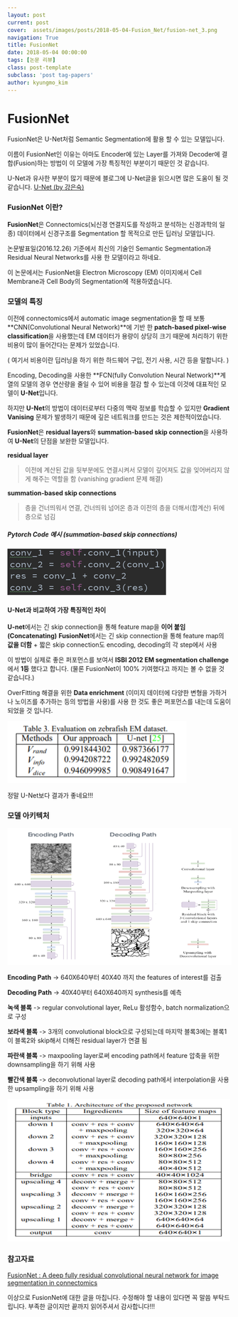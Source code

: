 ```yaml
---
layout: post
current: post
cover:  assets/images/posts/2018-05-04-Fusion_Net/fusion-net_3.png
navigation: True
title: FusionNet
date: 2018-05-04 00:00:00
tags: [논문 리뷰]
class: post-template
subclass: 'post tag-papers'
author: kyungmo_kim
---
```


# **FusionNet**

FusionNet은 U-Net처럼 Semantic Segmentation에 활용 할 수 있는 모델입니다. 

이름이 FusionNet인 이유는 아마도 Encoder에 있는 Layer를 가져와 Decoder에 결합(Fusion)하는 방법이 이 모델에 가장 특징적인 부분이기 때문인 것 같습니다. 

U-Net과 유사한 부분이 많기 때문에 블로그에 U-Net글을 읽으시면 많은 도움이 될 것 같습니다. 
[U-Net (by 강은숙)](https://modulabs-biomedical.github.io/U_Net)



### FusionNet 이란?

**FusionNet**은 Connectomics(뇌신경 연결지도를 작성하고 분석하는 신경과학의 일종) 데이터에서 신경구조를 Segmentation 할 목적으로 만든 딥러닝 모델입니다.

논문발표일(2016.12.26) 기준에서 최신의 기술인 Semantic Segmentation과 Residual Neural Networks를 사용 한 모델이라고 하네요.

이 논문에서는 FusionNet을 Electron Microscopy (EM) 이미지에서 Cell Membrane과 Cell Body의 Segmentation에 적용하였습니다.



### 모델의 특징

이전에 connectomics에서 automatic image segmentation을 할 때 보통 **CNN(Convolutional Neural Network)**에 기반 한 **patch-based pixel-wise classification**을 사용했는데 EM 데이터가 용량이 상당히 크기 때문에 처리하기 위한 비용이 많이 들어간다는 문제가 있었습니다.

( 여기서 비용이란 딥러닝을 하기 위한 하드웨어 구입, 전기 사용, 시간 등을 말합니다. )

Encoding, Decoding을 사용한 **FCN(fully Convolution Neural Network)**계열의 모델의 경우 연산량을 줄일 수 있어 비용을 절감 할 수 있는데 이것에 대표적인 모델이 **U-Net**입니다.

하지만 **U-Net**의 방법이 데이터로부터 다중의 맥락 정보를 학습할 수 있지만 **Gradient Vanising** 문제가 발생하기 때문에 깊은 네트워크를 만드는 것은 제한적이었습니다.

**FusionNet**은 **residual layers**와 **summation-based skip connection**을 사용하여 **U-Net**의 단점을 보완한 모델입니다.

**residual layer**

> 이전에 계산된 값을 뒷부분에도 연결시켜서 모델이 깊어져도 값을 잊어버리지 않게 해주는 역할을 함 (vanishing gradient 문제 해결)

**summation-based skip connections**

>  층을 건너띄워서 연결, 건너띄워 넘어온 층과 이전의 층을 더해서(합계산) 뒤에 층으로 넘김

##### Pytorch Code 예시 (summation-based skip connections)
![fusion-net_1](../assets/images/posts/2018-05-04-Fusion_Net/fusion-net_1.png)



#### U-Net과 비교하여 가장 특징적인 차이

**U-net**에서는 긴 skip connection을 통해 feature map을 **이어 붙임 (Concatenating)** 
**FusionNet**에서는 긴 skip connection을 통해 feature map의 **값을 더함** + 짧은 skip connection도 encoding, decoding의 각 step에서 사용

이 방법이 실제로 좋은 퍼포먼스를 보여서 **ISBI 2012 EM segmentation challenge**에서 **1등** 했다고 합니다.
(물론 FusionNet이 100% 기여했다고 까지는 볼 수 없을 것 같습니다.) 

OverFitting 해결을 위한 **Data enrichment** (이미지 데이터에 다양한 변형을 가하거나 노이즈를 추가하는 등의 방법을 사용)를 사용 한 것도 좋은 퍼포먼스를 내는데 도움이 되었을 것 입니다.

![fusion-net_2](../assets/images/posts/2018-05-04-Fusion_Net/fusion-net_2.png)

정말 U-Net보다 결과가 좋네요!!!



### 모델 아키텍처

![fusion-net_3](../assets/images/posts/2018-05-04-Fusion_Net/fusion-net_3.png)



**Encoding Path**	->	640X640부터 40X40 까지 the features of interest를 검출

**Decoding Path**	->	40X40부터 640X640까지 synthesis를 예측

**녹색 블록**	->	regular convolutional layer, ReLu 활성함수, batch normalization으로 구성

**보라색 블록**	->	3개의 convolutional block으로 구성되는데 마지막 블록3에는 블록1이 블록2와 skip해서 더해진 residual layer가 연결 됨 

**파란색 블록**	->	maxpooling layer로써 encoding path에서 feature 압축을 위한 downsampling을 하기 위해 사용

**빨간색 블록**	->	deconvolutional layer로 decoding path에서 interpolation을 사용한 upsampling을 하기 위해 사용



![fusion-net_4](../assets/images/posts/2018-05-04-Fusion_Net/fusion-net_4.png)



### 참고자료

[FusionNet : A deep fully residual convolutional neural network for image segmentation in connectomics](https://arxiv.org/ftp/arxiv/papers/1612/1612.05360.pdf)




이상으로 FusionNet에 대한 글을 마칩니다. 수정해야 할 내용이 있다면 꼭 말씀 부탁드립니다.
부족한 글이지만 끝까지 읽어주셔서 감사합니다!!!
